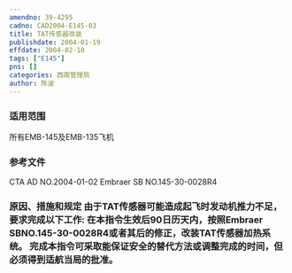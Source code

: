 ```yaml
---
amendno: 39-4295  
cadno: CAD2004-E145-03  
title: TAT传感器改装  
publishdate: 2004-01-19  
effdate: 2004-02-10  
tags: ["E145"]  
pns: []  
categories: 西南管理局  
author: 陈波  
---
```

  
### 适用范围  
所有EMB-145及EMB-135飞机  
  
<!--more-->  
### 参考文件  
CTA AD NO.2004-01-02 Embraer SB NO.145-30-0028R4  
  
### 原因、措施和规定  由于TAT传感器可能造成起飞时发动机推力不足，要求完成以下工作: 在本指令生效后90日历天内，按照Embraer SBNO.145-30-0028R4或者其后的修正，改装TAT传感器加热系统。 完成本指令可采取能保证安全的替代方法或调整完成的时间，但必须得到适航当局的批准。  
